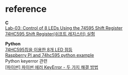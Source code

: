 # reference
**C**  
[Lab-03: Control of 8 LEDs Using the 74595 Shift Register](http://ael.cbnu.ac.kr/lectures/undergraduate/microwave-engineering/2017-1/lab/lab-03-note-control-of-8-LED's-usign-74595-shift-register.htm)  
[74HC595 Shift Register(쉬프트 레지스터) 실험](https://blog.naver.com/PostView.nhn?blogId=specialist0&logNo=221258386984&categoryNo=0&parentCategoryNo=0&viewDate=&currentPage=1&postListTopCurrentPage=1&from=postView)  
  
**Python**  
[74HC595칩을 이용한 8개 LED 점등](https://yeonwoo97.tistory.com/3?category=948773)  
[Raspberry PI and 74hc595 python example](http://www.pibits.net/code/raspberry-pi-and-74hc595-python-example.php)  
Python keyerror 관련  
[[파이썬] 파이썬 에러 KeyError - 두 가지 해결 방법](https://korbillgates.tistory.com/95)

